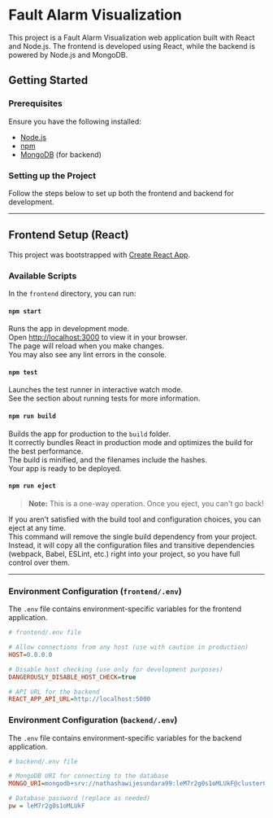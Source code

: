 # Fault Alarm Visualization

This project is a Fault Alarm Visualization web application built with React and Node.js. The frontend is developed using React, while the backend is powered by Node.js and MongoDB.

## Getting Started

### Prerequisites

Ensure you have the following installed:

- [Node.js](https://nodejs.org/)
- [npm](https://www.npmjs.com/)
- [MongoDB](https://www.mongodb.com/) (for backend)

### Setting up the Project

Follow the steps below to set up both the frontend and backend for development.

---

## Frontend Setup (React)

This project was bootstrapped with [Create React App](https://reactjs.org/docs/create-a-new-react-app.html).

### Available Scripts

In the `frontend` directory, you can run:

#### `npm start`

Runs the app in development mode.  
Open [http://localhost:3000](http://localhost:3000) to view it in your browser.  
The page will reload when you make changes.  
You may also see any lint errors in the console.

#### `npm test`

Launches the test runner in interactive watch mode.  
See the section about running tests for more information.

#### `npm run build`

Builds the app for production to the `build` folder.  
It correctly bundles React in production mode and optimizes the build for the best performance.  
The build is minified, and the filenames include the hashes.  
Your app is ready to be deployed.

#### `npm run eject`

> **Note:** This is a one-way operation. Once you eject, you can't go back!

If you aren't satisfied with the build tool and configuration choices, you can eject at any time.  
This command will remove the single build dependency from your project.  
Instead, it will copy all the configuration files and transitive dependencies (webpack, Babel, ESLint, etc.) right into your project, so you have full control over them.

---

### Environment Configuration (`frontend/.env`)

The `.env` file contains environment-specific variables for the frontend application.

```ini
# frontend/.env file

# Allow connections from any host (use with caution in production)
HOST=0.0.0.0

# Disable host checking (use only for development purposes)
DANGEROUSLY_DISABLE_HOST_CHECK=true

# API URL for the backend
REACT_APP_API_URL=http://localhost:5000
```

### Environment Configuration (`backend/.env`)

The `.env` file contains environment-specific variables for the backend application.

```ini
# backend/.env file

# MongoDB URI for connecting to the database
MONGO_URI=mongodb+srv://nathashawijesundara99:leM7r2g0s1oMLUkF@cluster0.jxcpf.mongodb.net/?retryWrites=true&w=majority&appName=Cluster0

# Database password (replace as needed)
pw = leM7r2g0s1oMLUkF
```
